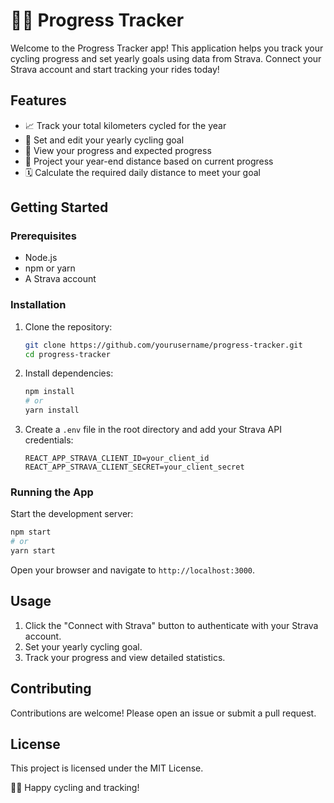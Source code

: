 # 🚴‍♂️ Progress Tracker

Welcome to the Progress Tracker app! This application helps you track your cycling progress and set yearly goals using data from Strava. Connect your Strava account and start tracking your rides today! 

## Features

- 📈 Track your total kilometers cycled for the year
- 🎯 Set and edit your yearly cycling goal
- 📅 View your progress and expected progress
- 🔄 Project your year-end distance based on current progress
- 🗓️ Calculate the required daily distance to meet your goal

## Getting Started

### Prerequisites

- Node.js
- npm or yarn
- A Strava account

### Installation

1. Clone the repository:

   ```bash
   git clone https://github.com/yourusername/progress-tracker.git
   cd progress-tracker
   ```

2. Install dependencies:

   ```bash
   npm install
   # or
   yarn install
   ```

3. Create a `.env` file in the root directory and add your Strava API credentials:

   ```env
   REACT_APP_STRAVA_CLIENT_ID=your_client_id
   REACT_APP_STRAVA_CLIENT_SECRET=your_client_secret
   ```

### Running the App

Start the development server:

```bash
npm start
# or
yarn start
```

Open your browser and navigate to `http://localhost:3000`.

## Usage

1. Click the "Connect with Strava" button to authenticate with your Strava account.
2. Set your yearly cycling goal.
3. Track your progress and view detailed statistics.

## Contributing

Contributions are welcome! Please open an issue or submit a pull request.

## License

This project is licensed under the MIT License.

🚴‍♂️ Happy cycling and tracking!
